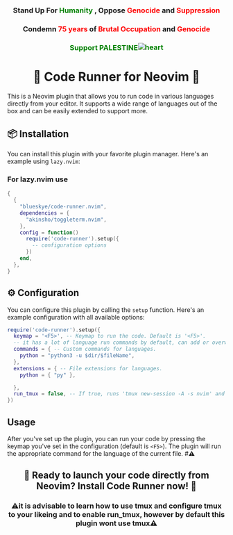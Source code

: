 <head>
<div align="center">

### Stand Up For <span style="color:green"> Humanity </span>, Oppose <span style="color:red">Genocide</span> and <span style="color:red">Suppression</span>
### Condemn <span style="color:red">75 years </span> of <span style="color:red"> Brutal Occupation </span> and <span style="color:red"> Genocide </span>
### <span style="color:green">Support PALESTINE<img src="https://raw.githubusercontent.com/blurskye/code-runner.nvim/main/icon.png" alt="heart" style="vertical-align: middle; position: relative; top: -2px;"></span>
</div>
</head>
<div align="center">

<body>
<h1> 🚀 Code Runner for Neovim 🚀 </h1>

</div>

This is a Neovim plugin that allows you to run code in various languages directly from your editor. It supports a wide range of languages out of the box and can be easily extended to support more.

## 📦 Installation

You can install this plugin with your favorite plugin manager. Here's an example using `lazy.nvim`:

### For lazy.nvim use

```lua
{
  {
    "blueskye/code-runner.nvim",
    dependencies = {
      "akinsho/toggleterm.nvim",
    },
    config = function()
      require('code-runner').setup({
        -- configuration options
      })
    end,
  },
}
```

## ⚙️ Configuration

You can configure this plugin by calling the `setup` function. Here's an example configuration with all available options:

```lua
require('code-runner').setup({
  keymap = '<F5>', -- Keymap to run the code. Default is '<F5>'.
  -- it has a lot of language run commands by default, can add or overwrite them as needed like this
  commands = { -- Custom commands for languages.
    python = "python3 -u $dir/$fileName",
  },
  extensions = { -- File extensions for languages.
    python = { "py" },

  },
  run_tmux = false, -- If true, runs 'tmux new-session -A -s nvim' and 'ToggleTerm'. Default is false.
})
```
## Usage

After you've set up the plugin, you can run your code by pressing the keymap you've set in the configuration (default is `<F5>`). The plugin will run the appropriate command for the language of the current file.
#⚠️ 
<div align="center">

## 🚀 Ready to launch your code directly from Neovim? Install Code Runner now! 🚀
### ⚠️it is advisable to learn how to use tmux and configure tmux to your likeing and to enable run_tmux, however by default this plugin wont use tmux⚠️

</div>
</body>